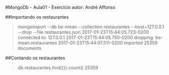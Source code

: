 #MongoDb - Aula01 - Exercício
autor: André Affonso

##Importando os restaurantes



>mongoimport --db be-mean --collection restaurantes --host=127.0.0.1 --drop --file restaurantes.json
2017-01-23T15:44:05.723-0200    connected to: 127.0.0.1
2017-01-23T15:44:05.750-0200    dropping: be-mean.restaurantes
2017-01-23T15:44:07.511-0200    imported 25359 documents


##Contando os restaurantes

> db.restaurantes.find({}).count()
25359